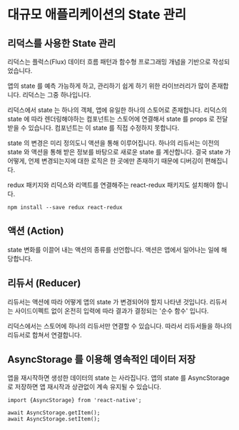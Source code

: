 # 대규모 애플리케이션의 State 관리

## 리덕스를 사용한 State 관리
리덕스는 플럭스(Flux) 데이터 흐름 패턴과 함수형 프로그래밍 개념을 기반으로 작성되었습니다. 

앱의 state 를 예측 가능하게 하고, 관리하기 쉽게 하기 위한 라이브러리가 많이 존재합니다. 리덕스는 그중 하나입니다. 

리덕스에서 state 는 하나의 객체, 앱에 유일한 하나의 스토어로 존재합니다. 리덕스의 state 에 따라 렌더링해야하는 컴포넌트는 스토어에 연결해서 state 를 props 로 전달받을 수 있습니다. 컴포넌트는 이 state 를 직접 수정하지 못합니다. 

state 의 변경은 미리 정의도니 액션을 통해 이루어집니다. 하나의 리듀서는 이전의 state 와 액션을 통해 받은 정보를 바탕으로 새로운 state 를 계산합니다. 결국 state 가 어떻게, 언제 변경되는지에 대한 로직은 한 곳에만 존재하기 때문에 디버깅이 편해집니다.

redux 패키지와 리덕스와 리액트를 연결해주는 react-redux 패키지도 설치해야 합니다. 

```
npm install --save redux react-redux
```

## 액션 (Action)
state 변화를 이끌어 내는 액션의 종류를 선언합니다. 
액션은 앱에서 일어나는 일에 해당합니다. 

## 리듀서 (Reducer)
리듀서는 액션에 따라 어떻게 앱의 state 가 변경되어야 할지 나타낸 것입니다. 리듀서는 사이드이펙트 없이 온전히 입력에 따라 결과가 결정되는 '순수 함수' 입니다. 

리덕스에서는 스토어에 하나의 리듀서만 연결할 수 있습니다. 따라서 리듀서들을 하나의 리듀서로 합쳐서 연결합니다. 

## AsyncStorage 를 이용해 영속적인 데이터 저장
앱을 재시작하면 생성한 데이터의 state 는 사라집니다. 앱의 state 를 AsyncStorage  로 저장하면 앱 재시작과 상관없이 계속 유지될 수 있습니다. 
```
import {AsyncStorage} from 'react-native';

await AsyncStorage.getItem();
await AsyncStorage.setItem();
```
<!--stackedit_data:
eyJoaXN0b3J5IjpbLTIwNDU5MjQ3MzgsMjEyMzAzMjA5MCw5Nz
gyNjA5ODJdfQ==
-->